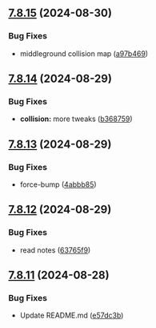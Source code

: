 ## [7.8.15](https://github.com/Torwent/SRL-T/compare/v7.8.14...v7.8.15) (2024-08-30)


### Bug Fixes

* middleground collision map ([a97b469](https://github.com/Torwent/SRL-T/commit/a97b469c757499e6475bbc46b15ecc4c1767e44a))



## [7.8.14](https://github.com/Torwent/SRL-T/compare/v7.8.13...v7.8.14) (2024-08-29)


### Bug Fixes

* **collision:** more tweaks ([b368759](https://github.com/Torwent/SRL-T/commit/b3687590257a318dd4ed99bdd71cba7898d0d7d0))



## [7.8.13](https://github.com/Torwent/SRL-T/compare/v7.8.12...v7.8.13) (2024-08-29)


### Bug Fixes

* force-bump ([4abbb85](https://github.com/Torwent/SRL-T/commit/4abbb85dfc311ff8031a97b5f7f1c4bcef548408))



## [7.8.12](https://github.com/Torwent/SRL-T/compare/v7.8.11...v7.8.12) (2024-08-29)


### Bug Fixes

* read notes ([63765f9](https://github.com/Torwent/SRL-T/commit/63765f97cdc06a3034d8f09bfe77edb330773ebd))



## [7.8.11](https://github.com/Torwent/SRL-T/compare/v7.8.10...v7.8.11) (2024-08-28)


### Bug Fixes

* Update README.md ([e57dc3b](https://github.com/Torwent/SRL-T/commit/e57dc3ba491228d9641dbeb1cb910aefacb55b5c))




